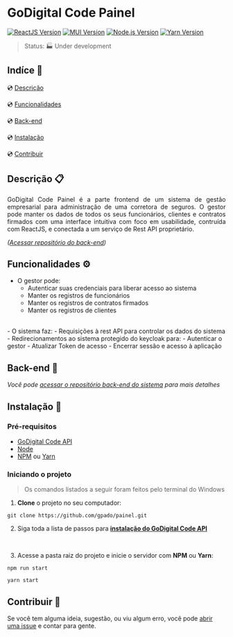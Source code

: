 # GoDigital Code Painel

<!--Tecnologias Utilizadas e suas versões-->

[![ReactJS Version][react-badge]][react-doc] [![MUI Version][mui-badge]][mui-doc] [![Node.js Version][node-badge]][node-doc] [![Yarn Version][yarn-badge]][yarn-doc]

> Status: :factory: Under development

## Indíce :bookmark_tabs:

:cd: [Descrição](#descrição-clipboard) 

:cd: [Funcionalidades](#funcionalidades-gear)    

:cd: [Back-end](#back-end-dvd) 

:cd: [Instalação](#instalação-floppy_disk)

:cd: [Contribuir](#contribuir-gift) 

## Descrição :clipboard:

<p style="text-align:justify">
GoDigital Code Painel é a parte frontend de um sistema de gestão empresarial para administração de uma corretora de seguros. O gestor pode manter os dados de todos os seus funcionários, clientes e contratos firmados com uma interface intuitiva com foco em usabilidade, contruída com ReactJS, e conectada a um serviço de Rest API proprietário.
</p>

*([Acessar repositório do back-end][back-end-repo])*

## Funcionalidades :gear:

- O gestor pode:
    - Autenticar suas credenciais para liberar acesso ao sistema
    - Manter os registros de funcionários
    - Manter os registros de contratos firmados
    - Manter os registros de clientes
<br>
- O sistema faz:
    - Requisições à rest API para controlar os dados do sistema
    - Redirecionamentos ao sistema protegido do keycloak para:
        - Autenticar o gestor
        - Atualizar Token de acesso
        - Encerrar sessão e acesso à aplicação

## Back-end :dvd:

*Você pode [acessar o repositório back-end do sistema][back-end-repo] para mais detalhes*

## Instalação :floppy_disk:

<!--Indique o passo a passo para se instalar o projeto, como também os pré-requisitos para isso-->

### Pré-requisitos

- [GoDigital Code API][back-end-repo]
- [Node][node-download]
- [NPM][node-download] ou [Yarn][yarn-download]

### Iniciando o projeto 
> Os comandos listados a seguir foram feitos pelo terminal do Windows

1. **Clone** o projeto no seu computador:

```
git clone https://github.com/gpado/painel.git
```

2. Siga toda a lista de passos para **[instalação do GoDigital Code API][back-end-repo]**
<br>

3. Acesse a pasta raiz do projeto e inicie o servidor com **NPM** ou **Yarn**:

```
npm run start
```
```
yarn start
```

## Contribuir :gift:

Se você tem alguma ideia, sugestão, ou viu algum erro, você pode [abrir uma issue][issues] e contar para gente.

<!---Links utilizados no documento-->

<!--Badges-->
[node-badge]: https://img.shields.io/badge/Node.js-18.16-green?style=for-the-badge&logo=node.js&logoColor=green


[react-badge]: https://img.shields.io/badge/React_JS-18.2-blue?style=for-the-badge&logo=react


[mui-badge]: https://img.shields.io/badge/MUI-5-purple?style=for-the-badge&logo=mui&logoColor=violet

[yarn-badge]: https://img.shields.io/badge/Yarn-3.5.1-orange?style=for-the-badge&logo=yarn&logoColor=orange


<!--Documentations-->
[yarn-doc]: https://classic.yarnpkg.com/en/docs

[react-doc]: https://react.dev/

[node-doc]: https://nodejs.org/en/docs

[mui-doc]: https://mui.com/

<!-- Downloads -->
[node-download]: https://nodejs.org/en/download

[yarn-download]: https://classic.yarnpkg.com/lang/en/docs/install/#windows-stable

[back-end-repo]: https://github.com/shDupont/go-digital-api

[issues]: https://github.com/gpado/painel/issues